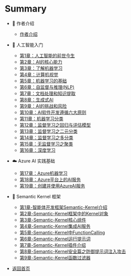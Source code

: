 # Summary

- 👋 作者介绍

  - [作者介绍](自我介绍.md)

- 📘 人工智能入门

  - [第1章：人工智能的前世今生](人工智能基础/第1章-人工智能的前世今生.md)
  - [第2章：AI的核心能力](人工智能基础/第2章-AI的核心能力.md)
  - [第3章：了解机器学习](人工智能基础/第3章-了解机器学习.md)
  - [第4章：计算机视觉](人工智能基础/第4章-计算机视觉.md)
  - [第5章：机器学习的基础](人工智能基础/第5章-机器学习的基础.md)
  - [第6章：自监督与推理(NLP)](人工智能基础/第6章-自监督与推理(NLP).md)
  - [第7章：文档处理和知识提取](人工智能基础/第7章-文档处理和知识提取.md)
  - [第8章：生成式AI](人工智能基础/第8章-生成式AI.md)
  - [第9章：AI的挑战和风险](人工智能基础/第9章-AI的挑战和风险.md)
  - [第10章：AI软件开发遵循六大原则](人工智能基础/第10章-AI软件开发遵循六大原则.md)
  - [第11章：机器学习分类](人工智能基础/第11章-机器学习分类.md)
  - [第12章：监督学习之回归与评估模型](人工智能基础/第12章-监督学习之回归与评估模型.md)
  - [第13章：监督学习之二元分类](人工智能基础/第13章-监督学习之二元分类.md)
  - [第14章：监督学习之多分类](人工智能基础/第14章-监督学习之多分类.md)
  - [第15章：无监督学习之聚类](人工智能基础/第15章-无监督学习之聚类.md)
  - [第16章：深度学习](人工智能基础/第16章-深度学习.md)

- ☁️ Azure AI 实践基础

  - [第17章：Azure机器学习](人工智能基础/第17章-Azure机器学习.md)
  - [第18章：Azure平台上的AI服务](人工智能基础/第18章-Azure平台上的AI服务.md)
  - [第19章：创建并使用AzureAI服务](人工智能基础/第19章-创建并使用AzureAI服务.md)

- 🧩 Semantic Kernel 框架

  - [第1章-智能体开发框架Semantic-Kernel介绍](智能体开发框架/SemanticKernel/第1章-智能体开发框架Semantic-Kernel介绍.md)
  - [第2章-Semantic-Kernel框架中的Kernel对象](智能体开发框架/SemanticKernel/第2章-Semantic-Kernel框架中的Kernel对象.md)
  - [第3章-Semantic-Kernel核心组件](智能体开发框架/SemanticKernel/第3章-Semantic-Kernel核心组件.md)
  - [第4章-Semantic-Kernel集成AI服务](智能体开发框架/SemanticKernel/第4章-Semantic-Kernel集成AI服务.md)
  - [第5章-Semantic-Kernel中FunctionCalling](智能体开发框架/SemanticKernel/第5章-Semantic-Kernel中FunctionCalling.md)
  - [第6章-Semantic-Kernel运行提示词](智能体开发框架/SemanticKernel/第6章-Semantic-Kernel运行提示词.md)
  - [第7章-Semantic-Kernel插件介绍](智能体开发框架/SemanticKernel/第7章-Semantic-Kernel插件介绍.md)
  - [第8章-Semantic-Kernel安全篇之防御提示词注入攻击](智能体开发框架/SemanticKernel/第8章-Semantic-Kernel安全篇之防御提示词注入攻击.md)
  - [第9章-Semantic-Kernel函数过滤器](智能体开发框架/SemanticKernel/第9章-Semantic-Kernel函数过滤器.md)

- [返回首页](../README.md)
